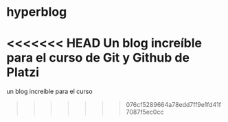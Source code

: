 # hyperblog
<<<<<<< HEAD
Un blog increíble para el curso de Git y Github de Platzi
=======
un blog increíble para el curso
>>>>>>> 076cf5289664a78edd7ff9e1fd41f7087f5ec0cc
